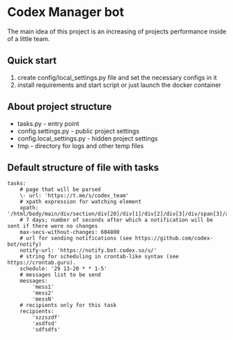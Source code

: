 # Codex Manager bot

The main idea of this project is an increasing of projects performance inside of a little team. 

## Quick start
 1) create config/local_settings.py file and set the necessary configs in it
 2) install requirements and start script or just launch the docker container

## About project structure

* tasks.py - entry point
* config.settings.py - public project settings
* config.local_settings.py - hidden project settings
* tmp - directory for logs and other temp files

## Default structure of file with tasks

    tasks:
        # page that will be parsed
        \- url: 'https://t.me/s/codex_team'
        # xpath expression for watсhing element
        xpath: '/html/body/main/div/section/div[20]/div[1]/div[2]/div[3]/div/span[3]/a/time'
        # 7 days; number of seconds after which a notification will be sent if there were no changes
        max-secs-without-changes: 604800
        # url for sending notifications (see https://github.com/codex-bot/notify)
        notify-url: 'https://notify.bot.codex.so/u/'
        # string for scheduling in crontab-like syntax (see https://crontab.guru).
        schedule: '29 13-20 * * 1-5'
        # messages list to be send
        messages:
            'mess1'
            'mess2'
            'messN'
        # recipients only for this task
        recipients:
            'szzszdf'
            'asdfsd'
            'sdfsdfs'
